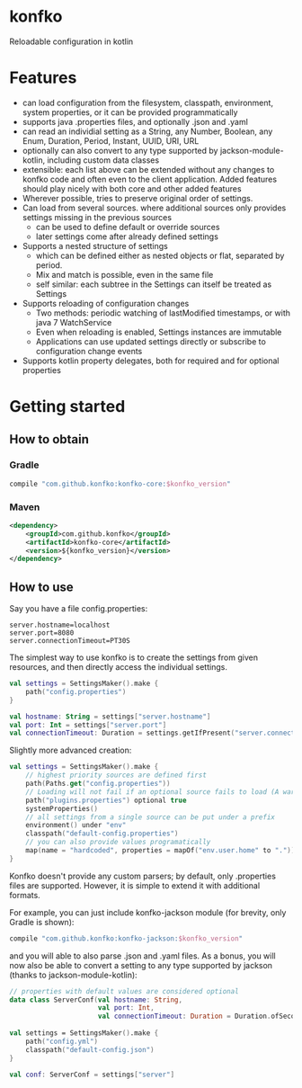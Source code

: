 # konfko
Reloadable configuration in kotlin

# Features
* can load configuration from the filesystem, classpath, environment, system properties, or it can be provided programmatically
* supports java .properties files, and optionally .json and .yaml
* can read an individial setting as a String, any Number, Boolean, any Enum, Duration, Period, Instant, UUID, URI, URL
* optionally can also convert to any type supported by jackson-module-kotlin, including custom data classes
* extensible: each list above can be extended without any changes to konfko code and often even to the client application. Added features should play nicely with both core and other added features
* Wherever possible, tries to preserve original order of settings. 
* Can load from several sources. where additional sources only provides settings missing in the previous sources
    * can be used to define default or override sources
    * later settings come after already defined settings
* Supports a nested structure of settings
    * which can be defined either as nested objects or flat, separated by period. 
    * Mix and match is possible, even in the same file
    * self similar: each subtree in the Settings can itself be treated as Settings
* Supports reloading of configuration changes
    * Two methods: periodic watching of lastModified timestamps, or with java 7 WatchService
    * Even when reloading is enabled, Settings instances are immutable
    * Applications can use updated settings directly or subscribe to configuration change events
* Supports kotlin property delegates, both for required and for optional properties

# Getting started
 
## How to obtain
### Gradle
```gradle
compile "com.github.konfko:konfko-core:$konfko_version"
```

### Maven
```xml
<dependency>
    <groupId>com.github.konfko</groupId>
    <artifactId>konfko-core</artifactId>
    <version>${konfko_version}</version>
</dependency>
```


## How to use
Say you have a file config.properties:
```properties
server.hostname=localhost
server.port=8080
server.connectionTimeout=PT30S
```
The simplest way to use konfko is to create the settings from given resources, and then directly access the individual settings.

```kotlin
val settings = SettingsMaker().make {
    path("config.properties")
}

val hostname: String = settings["server.hostname"]
val port: Int = settings["server.port"]
val connectionTimeout: Duration = settings.getIfPresent("server.connectionTimeout") ?: Duration.ofSeconds(30)
```

Slightly more advanced creation:
```kotlin
val settings = SettingsMaker().make {
    // highest priority sources are defined first
    path(Paths.get("config.properties"))
    // Loading will not fail if an optional source fails to load (A warning is written to log instead)
    path("plugins.properties") optional true
    systemProperties()
    // all settings from a single source can be put under a prefix
    environment() under "env"
    classpath("default-config.properties")
    // you can also provide values programatically
    map(name = "hardcoded", properties = mapOf("env.user.home" to ".")) under "env"
}
```

Konfko doesn't provide any custom parsers; by default, only .properties files are supported. However, it is simple to extend it with additional formats. 

For example, you can just include konfko-jackson module (for brevity, only Gradle is shown):
```gradle
compile "com.github.konfko:konfko-jackson:$konfko_version"
```

and you will able to also parse .json and .yaml files. As a bonus, you will now also be able to convert a setting to any type supported by jackson (thanks to jackson-module-kotlin):
```kotlin
// properties with default values are considered optional
data class ServerConf(val hostname: String, 
                      val port: Int, 
                      val connectionTimeout: Duration = Duration.ofSeconds(60))
                      
val settings = SettingsMaker().make {
    path("config.yml")
    classpath("default-config.json")
}

val conf: ServerConf = settings["server"]
```
